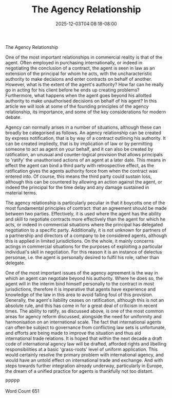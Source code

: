 ﻿---
title: "The Agency Relationship"
date: 2025-12-03T04:08:18-08:00
description: "TXT Tips for Web Success"
featured_image: "/images/TXT.jpg"
tags: ["TXT"]
---

The Agency Relationship

One of the most important relationships in commercial reality is that of the agent.  Often employed in purchasing internationally, or indeed in negotiating the conclusion of a contract, the agent is seen in law as an extension of the principal for whom he acts, with the uncharacteristic authority to make decisions and enter contracts on behalf of another.  However, what is the extent of the agent's authority?  How far can he really go in acting for his client before he ends up creating problems?  Furthermore, what happens when the agent goes beyond his allotted authority to make unauthorised decisions on behalf of his agent?  In this article we will look at some of the founding principles of the agency relationship, its importance, and some of the key considerations for modern debate.

Agency can normally arises in a number of situations, although these can broadly be categorised as follows.  An agency relationship can be created by express notification, that is by way of a contract outlining his authority.  It can be created impliedly, that is by implication of law or by permitting someone to act as agent on your behalf, and it can also be created by ratification, an unusual and counter-logical provision that allows principals to 'ratify' the unauthorised actions of an agent at a later date.  This means in effect the agent can bind a third party with retrospective effect, as the ratification gives the agents authority force from when the contract was entered into.  Of course, this means the third party could sustain loss, although this can be countered by allowing an action against the agent, or indeed the principal for the time delay and any damage sustained in material terms.

The agency relationship is particularly peculiar in that it boycotts one of the most fundamental principles of contract: that an agreement should be made between two parties.  Effectively, it is used where the agent has the ability and skill to negotiate contracts more effectively than the agent for which he acts, or indeed in commercial situations where the principal has delegated negotiation to a specific party.  Additionally, it is not unknown for partners of a partnership and directors of a company to be considered agents, although this is applied in limited jurisdictions.  On the whole, it mainly concerns actings in commercial situations for the purposes of exploiting a particular individual's skill in negotiation.  For this reason it is an instance of delectus personae, i.e. the agent is personally desired to fulfil his role, rather than delegate.  

One of the most important issues of the agency agreement is the way in which an agent can negotiate beyond his authority.  Where he does so, the agent will in the interim bind himself personally to the contract in most jurisdictions, therefore it is imperative that agents have experience and knowledge of the law in this area to avoid falling foul of this provision.  Generally, the agent's liability ceases on ratification, although this is not an absolute rule, and this has come in for a great deal of criticism in recent times.  The ability to ratify, as discussed above, is one of the most common areas for agency reform discussed, alongside the need for uniformity and harmonisation on an international scale.  The fact that international agents can often be subject to governance from conflicting law sets is unfortunate, and efforts are being made to improve the situation and thus aid international trade relations.  It is hoped that within the next decade a draft code of international agency law will be drafted, afforded rights and libelling responsibilities at a basic 'grass-roots' level of uniform application.  This would certainly resolve the primary problem with international agency, and would have an untold effect on international trade and exchange.  And with steps towards further integration already underway, particularly in Europe, the dream of a unified practice for agents is thankfully not too distant.

PPPPP

Word Count 651



